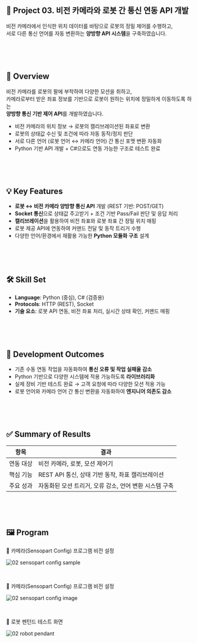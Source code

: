 ## 📌 Project 03. 비전 카메라와 로봇 간 통신 연동 API 개발

비전 카메라에서 인식한 위치 데이터를 바탕으로 로봇의 정밀 제어를 수행하고,  
서로 다른 통신 언어를 자동 변환하는 **양방향 API 시스템**을 구축하였습니다.

<br><br><br>

## 🧭 Overview

비전 카메라를 로봇의 팔에 부착하여 다양한 모션을 취하고,  
카메라로부터 받은 좌표 정보를 기반으로 로봇이 원하는 위치에 정밀하게 이동하도록 하는  
**양방향 통신 기반 제어 API**를 개발하였습니다.

- 비전 카메라의 위치 정보 → 로봇의 캘리브레이션된 좌표로 변환  
- 로봇의 상태값 수신 및 조건에 따라 자동 동작/정지 판단  
- 서로 다른 언어 (로봇 언어 ↔ 카메라 언어) 간 통신 포맷 변환 자동화  
- Python 기반 API 개발 + C#으로도 연동 가능한 구조로 테스트 완료

<br><br><br>

## 💡 Key Features

- **로봇 ↔ 비전 카메라 양방향 통신 API** 개발 (REST 기반: POST/GET)
- **Socket 통신**으로 상태값 주고받기 + 조건 기반 Pass/Fail 판단 및 응답 처리
- **캘리브레이션**을 활용하여 비전 좌표와 로봇 좌표 간 정밀 위치 매핑
- 로봇 제공 API에 연동하여 커맨드 전달 및 동작 트리거 수행
- 다양한 언어/환경에서 재활용 가능한 **Python 모듈화 구조** 설계

<br><br><br>

## 🛠 Skill Set

- **Language**: Python (중심), C# (검증용)
- **Protocols**: HTTP (REST), Socket
- **기술 요소**: 로봇 API 연동, 비전 좌표 처리, 실시간 상태 확인, 커맨드 매핑

<br><br><br>

## 📄 Development Outcomes

- 기존 수동 연동 작업을 자동화하여 **통신 오류 및 작업 실패율 감소**
- Python 기반으로 다양한 시스템에 적용 가능하도록 **라이브러리화**
- 실제 장비 기반 테스트 완료 → 고객 요청에 따라 다양한 모션 적용 가능
- 로봇 언어와 카메라 언어 간 통신 변환을 자동화하여 **엔지니어 의존도 감소**

<br><br><br>

## ✅ Summary of Results

| 항목              | 결과 |
|-------------------|------|
| 연동 대상         | 비전 카메라, 로봇, 모션 제어기 |
| 핵심 기능         | REST API 통신, 상태 기반 동작, 좌표 캘리브레이션 |
| 주요 성과         | 자동화된 모션 트리거, 오류 감소, 언어 변환 시스템 구축 |

<br><br><br>

## 🖼️ Program

📌 카메라(Sensopart Config) 프로그램 비전 설정

![02  sensopart config sample](https://github.com/user-attachments/assets/302f4177-4c01-4126-b49a-df5663233403)

<br>

📌 카메라(Sensopart Config) 프로그램 비전 설정

![02  sensopart config image](https://github.com/user-attachments/assets/b9147173-c747-40f1-bd72-a5016fab50ea)

<br>

📌 로봇 펜턴드 테스트 화면

![02  robot pendant](https://github.com/user-attachments/assets/6453c4df-3315-4018-be9b-c6a008c5bc49)

